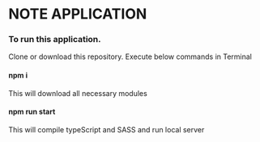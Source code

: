 # NOTE APPLICATION

### To run this application.
Clone or download this repository.
Execute below commands in Terminal

#### npm i
This will download all necessary modules

#### npm run start
This will compile typeScript and SASS and run local server